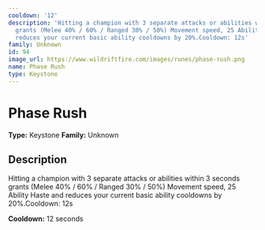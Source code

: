 ```yaml
---
cooldown: '12'
description: 'Hitting a champion with 3 separate attacks or abilities within 3 seconds
  grants (Melee 40% / 60% / Ranged 30% / 50%) Movement speed, 25 Ability Haste and
  reduces your current basic ability cooldowns by 20%.Cooldown: 12s'
family: Unknown
id: 94
image_url: https://www.wildriftfire.com/images/runes/phase-rush.png
name: Phase Rush
type: Keystone
---
```


# Phase Rush

**Type:** Keystone
**Family:** Unknown

## Description

Hitting a champion with 3 separate attacks or abilities within 3 seconds grants (Melee 40% / 60% / Ranged 30% / 50%) Movement speed, 25 Ability Haste and reduces your current basic ability cooldowns by 20%.Cooldown: 12s


**Cooldown:** 12 seconds
